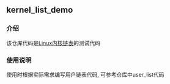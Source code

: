 ## kernel_list_demo

### 介绍

该仓库代码是[Linux内核链表](https://github.com/hu-submodule-1/kernel_list)的测试代码

### 使用说明

使用时根据实际需求编写用户链表代码, 可参考仓库中user_list代码
